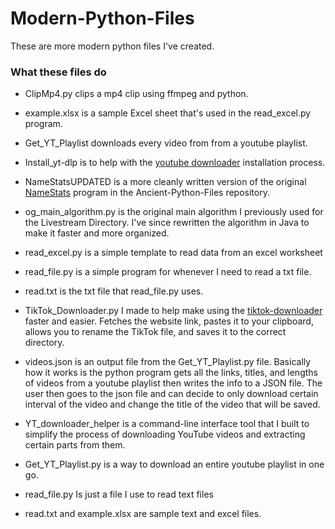 # Modern-Python-Files
These are more modern python files I've created.

### What these files do
- ClipMp4.py clips a mp4 clip using ffmpeg and python. 

- example.xlsx is a sample Excel sheet that's used in the read_excel.py program.

- Get_YT_Playlist downloads every video from from a youtube playlist.

- Install_yt-dlp is to help with the [youtube downloader](https://github.com/ytdl-org/youtube-dl) installation process. 

- NameStatsUPDATED is a more cleanly written version of the original [NameStats](https://github.com/MichaelT-178/Ancient-Python-Files/blob/main/NameStats.py) program in the Ancient-Python-Files repository.

- og_main_algorithm.py is the original main algorithm I previously used for the Livestream Directory. I've since rewritten the algorithm in Java to make it faster and more organized.

- read_excel.py is a simple template to read data from an excel worksheet

- read_file.py is a simple program for whenever I need to read a txt file.

- read.txt is the txt file that read_file.py uses.

- TikTok_Downloader.py I made to help make using the [tiktok-downloader](https://github.com/n0l3r/tiktok-downloader) faster and easier. Fetches the website link, pastes it to your clipboard, allows you to rename the TikTok file, and saves it to the correct
directory.

- videos.json is an output file from the Get_YT_Playlist.py file. Basically how it works is the python program gets all the links, titles, and lengths of videos from a youtube playlist then writes the info to a JSON file. The user then goes to the json file and can decide to only download certain interval of the video and change the title of the video that will be saved.

- YT_downloader_helper is a command-line interface tool that I built to simplify the process of downloading YouTube videos and extracting certain parts from them.





- Get_YT_Playlist.py is a way to download an entire youtube playlist in one go.


- read_file.py Is just a file I use to read text files 

- read.txt and example.xlsx are sample text and excel files.

